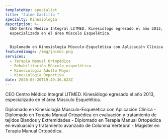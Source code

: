 ```yaml
---
templateKey: specialist
title: "Jaime Castillo "
specialty: Kinesiología
description: >-
  CEO Centro Médico Integral LITMED. Kinesiólogo egresado el año 2013,
  especializado en el área Músculo Esquelética.


  Diplomado en Kinesiología Músculo-Esquelética con Aplicación Clínica - Diplomado en Terapia Manual Ortopédica en evaluación y tratamiento de tejidos Blandos y Extremidades - Diplomado en Terapia Manual Ortopédica en evaluación y tratamiento avanzado de Columna Vertebral - Magíster en Terapia Manual Ortopédica.
featuredimage: /img/jaimec.png
services:
  - Terapia Manual Ortopédica
  - Rehabilitación Músculo-esquelética
  - Kinesiología Adulto Mayor
  - Kinesiología Deportiva
date: 2020-05-20T19:49:36.623Z
---
```

CEO Centro Médico Integral LITMED. Kinesiólogo egresado el año 2013, especializado en el área Músculo Esquelética.

Diplomado en Kinesiología Músculo-Esquelética con Aplicación Clínica - Diplomado en Terapia Manual Ortopédica en evaluación y tratamiento de tejidos Blandos y Extremidades - Diplomado en Terapia Manual Ortopédica en evaluación y tratamiento avanzado de Columna Vertebral - Magíster en Terapia Manual Ortopédica.